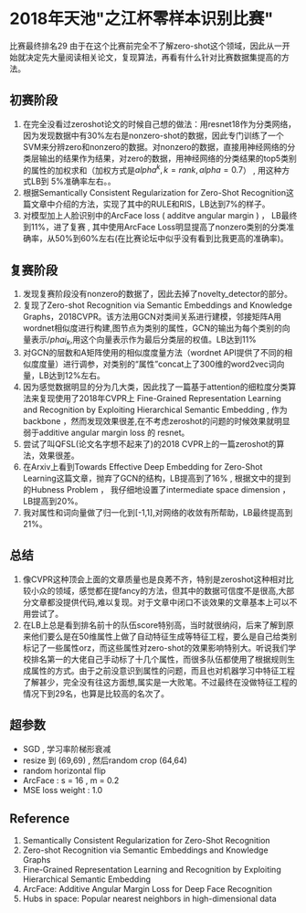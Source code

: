 # 2018年天池"之江杯零样本识别比赛" #
比赛最终排名29
由于在这个比赛前完全不了解zero-shot这个领域，因此从一开始就决定先大量阅读相关论文，复现算法，再看有什么针对比赛数据集提高的方法。

## 初赛阶段 ##
1. 在完全没看过zeroshot论文的时候自己想的做法：用resnet18作为分类网络，因为发现数据中有30%左右是nonzero-shot的数据，因此专门训练了一个SVM来分辨zero和nonzero的数据。对nonzero的数据，直接用神经网络的分类层输出的结果作为结果，对zero的数据，用神经网络的分类结果的top5类别的属性的加权求和（加权方式是$alpha^k , k = rank  , alpha = 0.7$） , 用这种方式LB到 5%准确率左右。。
2. 根据Semantically Consistent Regularization for Zero-Shot Recognition这篇文章中介绍的方法，实现了其中的RULE和RIS，LB达到7%的样子。
4. 对模型加上人脸识别中的ArcFace loss ( additve angular margin ) ， LB最终到11%，进了复赛 , 其中使用ArcFace Loss明显提高了nonzero类别的分类准确率，从50%到60%左右(在比赛论坛中似乎没有看到比我更高的准确率)。

## 复赛阶段 ##
1. 发现复赛阶段没有nonzero的数据了，因此去掉了novelty_detector的部分。
2. 复现了Zero-shot Recognition via Semantic Embeddings and Knowledge Graphs，2018CVPR。该方法用GCN对类间关系进行建模，邻接矩阵A用wordnet相似度进行构建,图节点为类别的属性，GCN的输出为每个类别的向量表示$/phai_k$,用这个向量表示作为最后分类层的权值。LB达到11%
3. 对GCN的层数和A矩阵使用的相似度度量方法（wordnet API提供了不同的相似度度量）进行调参，对类别的“属性”concat上了300维的word2vec词向量，LB达到12%左右。
4. 因为感觉数据明显的分为几大类，因此找了一篇基于attention的细粒度分类算法来复现使用了2018年CVPR上 Fine-Grained Representation Learning and Recognition by Exploiting Hierarchical Semantic Embedding , 作为backbone ，然而发现效果很差,在不考虑zeroshot的问题的时候效果就明显弱于additive angular margin loss 的 resnet。
5. 尝试了叫QFSL(论文名字想不起来了)的2018 CVPR上的一篇zeroshot的算法，效果很差。
6. 在Arxiv上看到Towards Effective Deep Embedding for Zero-Shot Learning这篇文章，抛弃了GCN的结构，LB提高到了16% , 根据文中的提到的Hubness Problem ， 我仔细地设置了intermediate space dimension ， LB提高到20%。
7. 我对属性和词向量做了归一化到[-1,1],对网络的收敛有所帮助，LB最终提高到21%。

## 总结 ##
1. 像CVPR这种顶会上面的文章质量也是良莠不齐，特别是zeroshot这种相对比较小众的领域，感觉都在提fancy的方法，但其中的数据可信度不是很高,大部分文章都没提供代码,难以复现。对于文章中闭口不谈效果的文章基本上可以不用尝试了。
2. 在LB上总是看到排名前十的队伍score特别高，当时就很纳闷，后来了解到原来他们要么是在50维属性上做了自动特征生成等特征工程，要么是自己给类别标记了一些属性orz，而这些属性对zero-shot的效果影响特别大。听说我们学校排名第一的大佬自己手动标了十几个属性，而很多队伍都使用了根据规则生成属性的方式。由于之前没意识到属性的问题，而且也对机器学习中特征工程了解甚少，完全没有往这方面想,属实是一大败笔。不过最终在没做特征工程的情况下到29名，也算是比较高的名次了。

## 超参数 ##
- SGD , 学习率阶梯形衰减
- resize 到 (69,69) , 然后random crop (64,64)
- random horizontal flip
- ArcFace : s = 16 , m = 0.2
- MSE loss weight : 1.0


## Reference ##
1. Semantically Consistent Regularization for Zero-Shot Recognition
2. Zero-shot Recognition via Semantic Embeddings and Knowledge Graphs
3. Fine-Grained Representation Learning and Recognition by Exploiting Hierarchical Semantic Embedding
4. ArcFace: Additive Angular Margin Loss for Deep Face Recognition
5. Hubs in space: Popular nearest neighbors in high-dimensional data
